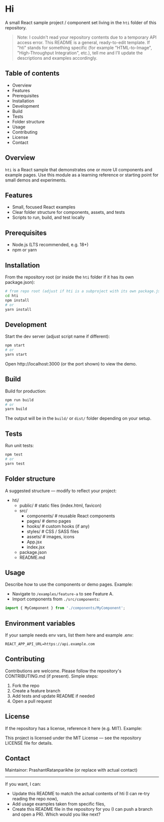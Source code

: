 # Hi

A small React sample project / component set living in the `hti` folder of this repository.

> Note: I couldn't read your repository contents due to a temporary API access error. This README is a general, ready-to-edit template. If "hti" stands for something specific (for example "HTML-to-Image", "High-Throughput Integration", etc.), tell me and I’ll update the descriptions and examples accordingly.

## Table of contents

- Overview
- Features
- Prerequisites
- Installation
- Development
- Build
- Tests
- Folder structure
- Usage
- Contributing
- License
- Contact

## Overview

`hti` is a React sample that demonstrates one or more UI components and example pages. Use this module as a learning reference or starting point for small demos and experiments.

## Features

- Small, focused React examples
- Clear folder structure for components, assets, and tests
- Scripts to run, build, and test locally

## Prerequisites

- Node.js (LTS recommended, e.g. 18+)
- npm or yarn

## Installation

From the repository root (or inside the `hti` folder if it has its own package.json):

```bash
# from repo root (adjust if hti is a subproject with its own package.json)
cd hti
npm install
# or
yarn install
```

## Development

Start the dev server (adjust script name if different):

```bash
npm start
# or
yarn start
```

Open http://localhost:3000 (or the port shown) to view the demo.

## Build

Build for production:

```bash
npm run build
# or
yarn build
```

The output will be in the `build/` or `dist/` folder depending on your setup.

## Tests

Run unit tests:

```bash
npm test
# or
yarn test
```

## Folder structure

A suggested structure — modify to reflect your project:

- hti/
  - public/            # static files (index.html, favicon)
  - src/
    - components/      # reusable React components
    - pages/           # demo pages
    - hooks/           # custom hooks (if any)
    - styles/          # CSS / SASS files
    - assets/          # images, icons
    - App.jsx
    - index.jsx
  - package.json
  - README.md

## Usage

Describe how to use the components or demo pages. Example:

- Navigate to `/examples/feature-a` to see Feature A.
- Import components from `./src/components`:
```jsx
import { MyComponent } from './components/MyComponent';
```

## Environment variables

If your sample needs env vars, list them here and example .env:

```
REACT_APP_API_URL=https://api.example.com
```

## Contributing

Contributions are welcome. Please follow the repository's CONTRIBUTING.md (if present). Simple steps:

1. Fork the repo
2. Create a feature branch
3. Add tests and update README if needed
4. Open a pull request

## License

If the repository has a license, reference it here (e.g. MIT). Example:

This project is licensed under the MIT License — see the repository LICENSE file for details.

## Contact

Maintainor: PrashantRatanparikhe (or replace with actual contact)

---

If you want, I can:
- Update this README to match the actual contents of hti (I can re-try reading the repo now),
- Add usage examples taken from specific files,
- Create this README file in the repository for you (I can push a branch and open a PR). Which would you like next?
